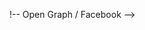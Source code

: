 <style>
body {
  background-image: url("background.png");
}
</style>

!-- Open Graph / Facebook -->
<meta property="og:type" content="website" />
<meta property="og:url" content="https://yaelandchaimswedding.github.io/" />
<meta property="og:title" content="Yael and Chaim’s Wedding!! | RSVP Form" />
<meta property="og:description" content="RSVP Form" />
<meta property="og:image" content="https://metatags.io/images/meta-tags.png" />

<!-- Twitter -->
<meta property="twitter:card" content="summary_large_image" />
<meta property="twitter:url" content="https://yaelandchaimswedding.github.io/" />
<meta property="twitter:title" content="Yael and Chaim’s Wedding!! | RSVP Form" />
<meta property="twitter:description" content="RSVP Form" />
<meta property="twitter:image" content="https://metatags.io/images/meta-tags.png" />

<body>
    <script src="https://www.cognitoforms.com/f/seamless.js" data-key="JqBXgKC36kKzvuSK_OgsFw" data-form="1"></script>
</body>